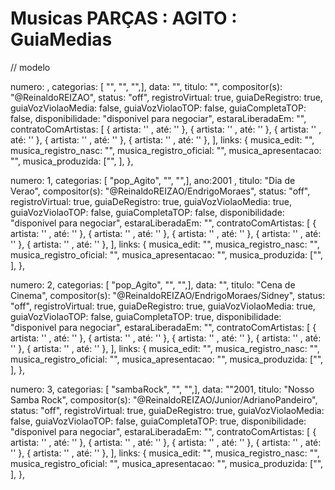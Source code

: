 
# Musicas PARÇAS : AGITO : GuiaMedias

// modelo

numero: , categorias: [ "", "", "",], data: "", titulo: "", compositor(s): "@ReinaldoREIZAO", status: "off", registroVirtual: true, guiaDeRegistro: true, guiaVozViolaoMedia: false, guiaVozViolaoTOP: false,  guiaCompletaTOP: false, disponibilidade: "disponivel para negociar", estaraLiberadaEm: "", contratoComArtistas: [ { artista: '' , até: '' }, { artista: '' , até: '' }, { artista: '' , até: '' }, { artista: '' , até: '' }, { artista: '' , até: '' }, ], links: {
  musica_edit: "",
  musica_registro_nasc: "",
  musica_registro_oficial: "",
  musica_apresentacao: "",
  musica_produzida: ["", ],
},

numero: 1, categorias: [ "pop_Agito", "", "",], ano:2001 , titulo: "Dia de Verao", compositor(s): "@ReinaldoREIZAO/EndrigoMoraes", status: "off", registroVirtual: true, guiaDeRegistro: true, guiaVozViolaoMedia: true, guiaVozViolaoTOP: false,  guiaCompletaTOP: false, disponibilidade: "disponivel para negociar", estaraLiberadaEm: "", contratoComArtistas: [ { artista: '' , até: '' }, { artista: '' , até: '' }, { artista: '' , até: '' }, { artista: '' , até: '' }, { artista: '' , até: '' }, ], links: {
  musica_edit: "",
  musica_registro_nasc: "",
  musica_registro_oficial: "",
  musica_apresentacao: "",
  musica_produzida: ["", ],
},

numero: 2, categorias: [ "pop_Agito", "", "",], data: "", titulo: "Cena de Cinema", compositor(s): "@ReinaldoREIZAO/EndrigoMoraes/Sidney", status: "off", registroVirtual: true, guiaDeRegistro: true, guiaVozViolaoMedia: true, guiaVozViolaoTOP: false,  guiaCompletaTOP: true, disponibilidade: "disponivel para negociar", estaraLiberadaEm: "", contratoComArtistas: [ { artista: '' , até: '' }, { artista: '' , até: '' }, { artista: '' , até: '' }, { artista: '' , até: '' }, { artista: '' , até: '' }, ], links: {
  musica_edit: "",
  musica_registro_nasc: "",
  musica_registro_oficial: "",
  musica_apresentacao: "",
  musica_produzida: ["", ],
},

numero: 3, categorias: [ "sambaRock", "", "",], data: ""2001, titulo: "Nosso Samba Rock", compositor(s): "@ReinaldoREIZAO/Junior/AdrianoPandeiro", status: "off", registroVirtual: true, guiaDeRegistro: true, guiaVozViolaoMedia: false, guiaVozViolaoTOP: false,  guiaCompletaTOP: true, disponibilidade: "disponivel para negociar", estaraLiberadaEm: "", contratoComArtistas: [ { artista: '' , até: '' }, { artista: '' , até: '' }, { artista: '' , até: '' }, { artista: '' , até: '' }, { artista: '' , até: '' }, ], links: {
  musica_edit: "",
  musica_registro_nasc: "",
  musica_registro_oficial: "",
  musica_apresentacao: "",
  musica_produzida: ["", ],
},





